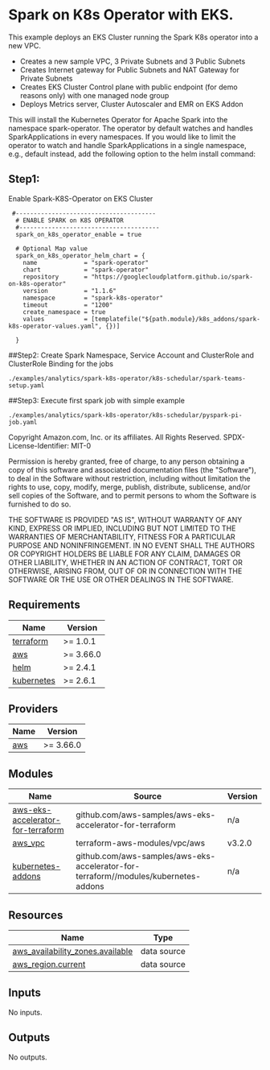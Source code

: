 # Spark on K8s Operator with EKS.

This example deploys an EKS Cluster running the Spark K8s operator into a new VPC.

 - Creates a new sample VPC, 3 Private Subnets and 3 Public Subnets
 - Creates Internet gateway for Public Subnets and NAT Gateway for Private Subnets
 - Creates EKS Cluster Control plane with public endpoint (for demo reasons only) with one managed node group
 - Deploys Metrics server, Cluster Autoscaler and EMR on EKS Addon

 This will install the Kubernetes Operator for Apache Spark into the namespace spark-operator. The operator by default watches and handles SparkApplications in every namespaces. If you would like to limit the operator to watch and handle SparkApplications in a single namespace, e.g., default instead, add the following option to the helm install command:

## Step1:

Enable Spark-K8S-Operator on EKS Cluster

```hcl
 #---------------------------------------
  # ENABLE SPARK on K8S OPERATOR
  #---------------------------------------
  spark_on_k8s_operator_enable = true

  # Optional Map value
  spark_on_k8s_operator_helm_chart = {
    name             = "spark-operator"
    chart            = "spark-operator"
    repository       = "https://googlecloudplatform.github.io/spark-on-k8s-operator"
    version          = "1.1.6"
    namespace        = "spark-k8s-operator"
    timeout          = "1200"
    create_namespace = true
    values           = [templatefile("${path.module}/k8s_addons/spark-k8s-operator-values.yaml", {})]

  }
```

##Step2:
Create Spark Namespace, Service Account and ClusterRole and ClusterRole Binding for the jobs

```shell script
./examples/analytics/spark-k8s-operator/k8s-schedular/spark-teams-setup.yaml
```

##Step3:
Execute first spark job with simple example

```shell script
./examples/analytics/spark-k8s-operator/k8s-schedular/pyspark-pi-job.yaml
```



<!--- BEGIN_TF_DOCS --->
Copyright Amazon.com, Inc. or its affiliates. All Rights Reserved.
SPDX-License-Identifier: MIT-0

Permission is hereby granted, free of charge, to any person obtaining a copy of this
software and associated documentation files (the "Software"), to deal in the Software
without restriction, including without limitation the rights to use, copy, modify,
merge, publish, distribute, sublicense, and/or sell copies of the Software, and to
permit persons to whom the Software is furnished to do so.

THE SOFTWARE IS PROVIDED "AS IS", WITHOUT WARRANTY OF ANY KIND, EXPRESS OR IMPLIED,
INCLUDING BUT NOT LIMITED TO THE WARRANTIES OF MERCHANTABILITY, FITNESS FOR A
PARTICULAR PURPOSE AND NONINFRINGEMENT. IN NO EVENT SHALL THE AUTHORS OR COPYRIGHT
HOLDERS BE LIABLE FOR ANY CLAIM, DAMAGES OR OTHER LIABILITY, WHETHER IN AN ACTION
OF CONTRACT, TORT OR OTHERWISE, ARISING FROM, OUT OF OR IN CONNECTION WITH THE
SOFTWARE OR THE USE OR OTHER DEALINGS IN THE SOFTWARE.

## Requirements

| Name | Version |
|------|---------|
| <a name="requirement_terraform"></a> [terraform](#requirement\_terraform) | >= 1.0.1 |
| <a name="requirement_aws"></a> [aws](#requirement\_aws) | >= 3.66.0 |
| <a name="requirement_helm"></a> [helm](#requirement\_helm) | >= 2.4.1 |
| <a name="requirement_kubernetes"></a> [kubernetes](#requirement\_kubernetes) | >= 2.6.1 |

## Providers

| Name | Version |
|------|---------|
| <a name="provider_aws"></a> [aws](#provider\_aws) | >= 3.66.0 |

## Modules

| Name | Source | Version |
|------|--------|---------|
| <a name="module_aws-eks-accelerator-for-terraform"></a> [aws-eks-accelerator-for-terraform](#module\_aws-eks-accelerator-for-terraform) | github.com/aws-samples/aws-eks-accelerator-for-terraform | n/a |
| <a name="module_aws_vpc"></a> [aws\_vpc](#module\_aws\_vpc) | terraform-aws-modules/vpc/aws | v3.2.0 |
| <a name="module_kubernetes-addons"></a> [kubernetes-addons](#module\_kubernetes-addons) | github.com/aws-samples/aws-eks-accelerator-for-terraform//modules/kubernetes-addons | n/a |

## Resources

| Name | Type |
|------|------|
| [aws_availability_zones.available](https://registry.terraform.io/providers/hashicorp/aws/latest/docs/data-sources/availability_zones) | data source |
| [aws_region.current](https://registry.terraform.io/providers/hashicorp/aws/latest/docs/data-sources/region) | data source |

## Inputs

No inputs.

## Outputs

No outputs.

<!--- END_TF_DOCS --->
